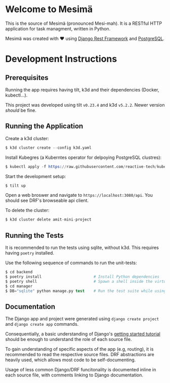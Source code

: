 # Welcome to Mesimä

This is the source of Mesimä (pronounced Mesi-mah). It is a RESTful HTTP application for task managment, written in Python.

Mesimä was created with ❤️ using [Django Rest Framework](https://www.django-rest-framework.org/) and [PostgreSQL](https://www.postgresql.org/).

# Development Instructions

## Prerequisites

Running the app requires having tilt, k3d and their dependencies (Docker, kubectl...).

This project was developed using tilt `v0.23.4` and k3d `v5.2.2`.
Newer version *should* be fine.

## Running the Application

Create a k3d cluster:

```s
$ k3d cluster create --config k3d.yaml
```

Install Kubegres (a Kuberntes operator for delpoying PostgreSQL clustres):

```s
$ kubectl apply -f https://raw.githubusercontent.com/reactive-tech/kubegres/v1.15/kubegres.yaml
```

Start the development setup:

```s
$ tilt up
```

Open a web broswer and navigate to `https://localhost:3080/api`. You should see DRF's browseable api client.

To delete the cluster:

```s
$ k3d cluster delete amit-mini-project
```

## Running the Tests

It is recommended to run the tests using sqlite, without k3d. 
This requires having `poetry` installed.

Use the following sequence of commands to run the unit-tests:

```s
$ cd backend
$ poetry install                       # Install Python dependencies
$ poetry shell                         # Spawn a shell inside the virtual environemnt
$ cd manager
$ DB="sqlite" python manage.py test    # Run the test suite while using sqlite
```

## Documentation

The Django app and project were generated using `django create project` and `django create app` commands.

Consequentially, a basic understanding of Django's [getting started tutorial](https://docs.djangoproject.com/en/4.0/intro/tutorial01/) should be enough to understand the role of each source file.

To gain understanding of specific aspects of the app (e.g, routing), it is recommended to read the respective source files.
DRF abstractions are heavily used, which allows most code to be self-documenting.

Usage of less common Django/DRF funcitonality is documented inline in each source file, with comments linking to Django documentation. 
